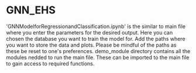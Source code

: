 # GNN_EHS
'GNNModelforRegressionandClassification.ipynb' is the similar to main file where you enter the parameters for the desired output.
Here you can chosen the database you want to train the model for. Add the paths where you want to store the data and plots.
Please be mindful of the paths as these be reset to one's preferences.
demo_module directory contains all the modules nedded to run the main file. These can be imported to the main file to gain access to required functions.
